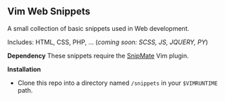 ## Vim Web Snippets

A small collection of basic snippets used in Web development.

Includes: HTML, CSS, PHP, ... (_coming soon: SCSS, JS, JQUERY, PY_)

**Dependency**
These snippets require the [SnipMate](https://github.com/garbas/vim-snipmate) Vim plugin.

**Installation**
* Clone this repo into a directory named `/snippets` in your `$VIMRUNTIME` path.
